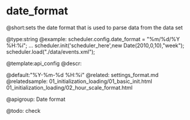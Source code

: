 date_format
=============

@short:sets the date format that is used to parse data from the data set 
	

@type:string
@example:
scheduler.config.date_format = "%m/%d/%Y %H:%i";
...
scheduler.init('scheduler_here',new Date(2010,0,10),"week");
scheduler.load("./data/events.xml");

@template:api_config
@descr:

@default:"%Y-%m-%d %H:%i"
@related:
	settings_format.md
@relatedsample:
	01_initialization_loading/01_basic_init.html
    01_initialization_loading/02_hour_scale_format.html
    
@apigroup: Date format

@todo: check